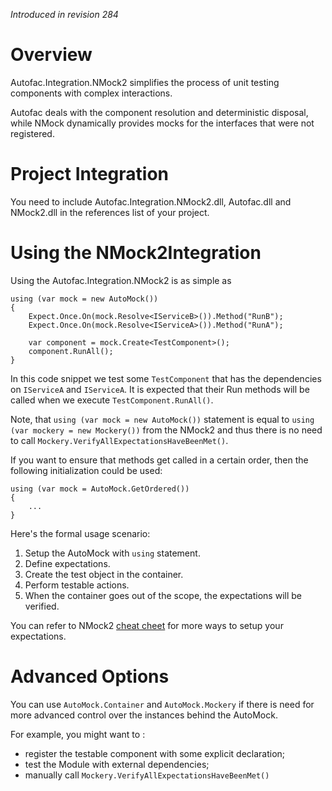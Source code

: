 _Introduced in revision 284_

# Overview #

Autofac.Integration.NMock2 simplifies the process of unit testing components with complex interactions.

Autofac deals with the component resolution and deterministic disposal, while NMock dynamically provides mocks for the interfaces that were not registered.

# Project Integration #

You need to include Autofac.Integration.NMock2.dll, Autofac.dll and NMock2.dll in the references list of your project.

# Using the NMock2Integration #

Using the Autofac.Integration.NMock2 is as simple as

```
using (var mock = new AutoMock())
{
    Expect.Once.On(mock.Resolve<IServiceB>()).Method("RunB");
    Expect.Once.On(mock.Resolve<IServiceA>()).Method("RunA");        

    var component = mock.Create<TestComponent>();
    component.RunAll();
}
```

In this code snippet we test some `TestComponent` that has the dependencies on `IServiceA` and `IServiceA`. It is expected that their Run methods will be called when we execute `TestComponent.RunAll()`.

Note, that `using (var mock = new AutoMock())` statement is equal to `using (var mockery = new Mockery())` from the NMock2 and thus there is no need to call `Mockery.VerifyAllExpectationsHaveBeenMet()`.

If you want to ensure that methods get called in a certain order, then the following initialization could be used:
```
using (var mock = AutoMock.GetOrdered())
{
    ...
}
```

Here's the formal usage scenario:
  1. Setup the AutoMock with `using` statement.
  1. Define expectations.
  1. Create the test object in the container.
  1. Perform testable actions.
  1. When the container goes out of the scope, the expectations will be verified.

You can refer to NMock2 [cheat cheet](http://nmock.org/cheatsheet.html) for more ways to setup your expectations.

# Advanced Options #

You can use `AutoMock.Container` and `AutoMock.Mockery` if there is need for more advanced control over the instances behind the AutoMock.

For example, you might want to :
  * register the testable component with some explicit declaration;
  * test the Module with external dependencies;
  * manually call `Mockery.VerifyAllExpectationsHaveBeenMet()`